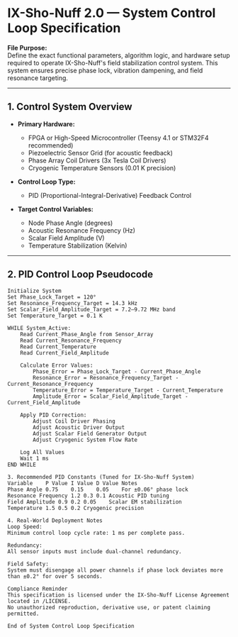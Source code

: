 # IX-Sho-Nuff 2.0 — System Control Loop Specification

**File Purpose:**  
Define the exact functional parameters, algorithm logic, and hardware setup required to operate IX-Sho-Nuff's field stabilization control system. This system ensures precise phase lock, vibration dampening, and field resonance targeting.

---

## 1. Control System Overview

- **Primary Hardware:**  
  - FPGA or High-Speed Microcontroller (Teensy 4.1 or STM32F4 recommended)  
  - Piezoelectric Sensor Grid (for acoustic feedback)  
  - Phase Array Coil Drivers (3x Tesla Coil Drivers)  
  - Cryogenic Temperature Sensors (0.01 K precision)

- **Control Loop Type:**  
  - PID (Proportional-Integral-Derivative) Feedback Control  

- **Target Control Variables:**  
  - Node Phase Angle (degrees)  
  - Acoustic Resonance Frequency (Hz)  
  - Scalar Field Amplitude (V)  
  - Temperature Stabilization (Kelvin)

---

## 2. PID Control Loop Pseudocode

```plaintext
Initialize System
Set Phase_Lock_Target = 120°
Set Resonance_Frequency_Target = 14.3 kHz
Set Scalar_Field_Amplitude_Target = 7.2–9.72 MHz band
Set Temperature_Target = 0.1 K

WHILE System_Active:
    Read Current_Phase_Angle from Sensor_Array
    Read Current_Resonance_Frequency
    Read Current_Temperature
    Read Current_Field_Amplitude

    Calculate Error Values:
        Phase_Error = Phase_Lock_Target - Current_Phase_Angle
        Resonance_Error = Resonance_Frequency_Target - Current_Resonance_Frequency
        Temperature_Error = Temperature_Target - Current_Temperature
        Amplitude_Error = Scalar_Field_Amplitude_Target - Current_Field_Amplitude

    Apply PID Correction:
        Adjust Coil Driver Phasing
        Adjust Acoustic Driver Output
        Adjust Scalar Field Generator Output
        Adjust Cryogenic System Flow Rate

    Log All Values
    Wait 1 ms
END WHILE

3. Recommended PID Constants (Tuned for IX-Sho-Nuff System)
Variable	P Value	I Value	D Value	Notes
Phase Angle	0.75	0.15	0.05	For ±0.06° phase lock
Resonance Frequency	1.2	0.3	0.1	Acoustic PID tuning
Field Amplitude	0.9	0.2	0.05	Scalar EM stabilization
Temperature	1.5	0.5	0.2	Cryogenic precision

4. Real-World Deployment Notes
Loop Speed:
Minimum control loop cycle rate: 1 ms per complete pass.

Redundancy:
All sensor inputs must include dual-channel redundancy.

Field Safety:
System must disengage all power channels if phase lock deviates more than ±0.2° for over 5 seconds.

Compliance Reminder
This specification is licensed under the IX-Sho-Nuff License Agreement located in /LICENSE.
No unauthorized reproduction, derivative use, or patent claiming permitted.

End of System Control Loop Specification
